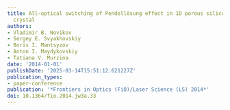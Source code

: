 ```yaml
---
title: All-optical switching of Pendellösung effect in 1D porous silicon photonic
  crystal
authors:
- Vladimir B. Novikov
- Sergey E. Svyakhovskiy
- Boris I. Mantsyzov
- Anton I. Maydykovskiy
- Tatiana V. Murzina
date: '2014-01-01'
publishDate: '2025-03-14T15:51:12.621227Z'
publication_types:
- paper-conference
publication: '*Frontiers in Optics (FiO)/Laser Science (LS) 2014*'
doi: 10.1364/fio.2014.jw3a.33
---
```

